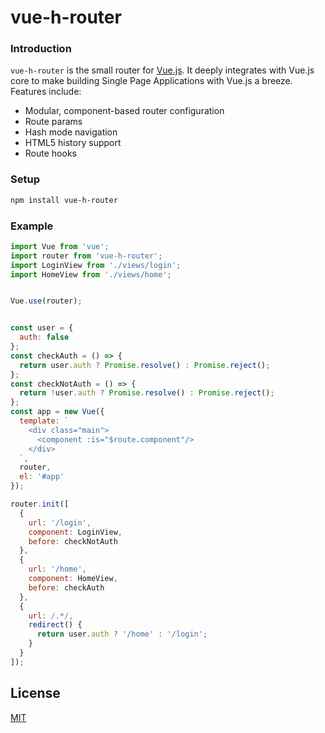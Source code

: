 # vue-h-router

### Introduction

`vue-h-router` is the small router for [Vue.js](http://vuejs.org). It deeply integrates with Vue.js core to make building Single Page Applications with Vue.js a breeze. Features include:

- Modular, component-based router configuration
- Route params
- Hash mode navigation
- HTML5 history support
- Route hooks

### Setup

``` bash
npm install vue-h-router
```

### Example

``` javascript
import Vue from 'vue';
import router from 'vue-h-router';
import LoginView from './views/login';
import HomeView from './views/home';


Vue.use(router);


const user = {
  auth: false
};
const checkAuth = () => {
  return user.auth ? Promise.resolve() : Promise.reject();
};
const checkNotAuth = () => {
  return !user.auth ? Promise.resolve() : Promise.reject();
};
const app = new Vue({
  template: `
    <div class="main">
      <component :is="$route.component"/>
    </div>
  `,
  router,
  el: '#app'
});

router.init([
  {
    url: '/login',
    component: LoginView,
    before: checkNotAuth
  },
  {
    url: '/home',
    component: HomeView,
    before: checkAuth
  },
  {
    url: /.*/,
    redirect() {
      return user.auth ? '/home' : '/login';
    }
  }
]);
```



## License

[MIT](http://opensource.org/licenses/MIT)

